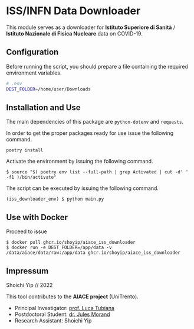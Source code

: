 # ISS/INFN Data Downloader

This module serves as a downloader for **Istituto Superiore di Sanità** /
**Istituto Nazionale di Fisica Nucleare** data on COVID-19.

## Configuration

Before running the script, you should prepare a file containing the required
environment variables.

```bash
# .env
DEST_FOLDER=/home/user/Downloads
```

## Installation and Use

The main dependencies of this package are `python-dotenv` and `requests`.

In order to get the proper packages ready for use issue the following command.

```console
poetry install
```

Activate the environment by issuing the following command.

```console
$ source "$( poetry env list --full-path | grep Activated | cut -d' ' -f1 )/bin/activate"
```

The script can be executed by issuing the following command.

```console
(iss_downloader_env) $ python main.py
```

## Use with Docker

Proceed to issue

```console
$ docker pull ghcr.io/shoyip/aiace_iss_downloader
$ docker run -e DEST_FOLDER=/app/data -v /data/aiace/data/raw:/app/data ghcr.io/shoyip/aiace_iss_downloader
```

## Impressum

Shoichi Yip // 2022

This tool contributes to the **AIACE project** (UniTrento).

- Principal Investigator: [prof. Luca Tubiana](https://sbp.physics.unitn.it/luca-tubiana/)
- Postdoctoral Student: [dr. Jules Morand](https://sbp.physics.unitn.it/jules-morand/)
- Research Assistant: Shoichi Yip
